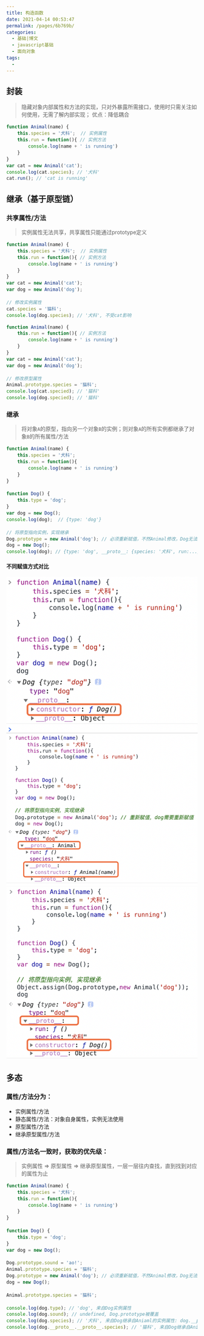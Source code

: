 ```yaml
---
title: 构造函数
date: 2021-04-14 00:53:47
permalink: /pages/6b769b/
categories:
  - 基础|博文
  - javascript基础
  - 面向对象
tags:
  -
---
```


## 封装
> 隐藏对象内部属性和方法的实现，只对外暴露所需接口，使用时只需关注如何使用，无需了解内部实现；
> 优点：降低耦合

```js
function Animal(name) {
    this.species = '犬科';  // 实例属性
    this.run = function(){ // 实例方法
        console.log(name + ' is running')
    }
}
var cat = new Animal('cat');
console.log(cat.species); // '犬科'
cat.run(); // 'cat is running'
```

## 继承（基于原型链）

### 共享属性/方法
> 实例属性无法共享，共享属性只能通过prototype定义

```js
function Animal(name) {
    this.species = '犬科';  // 实例属性
    this.run = function(){ // 实例方法
        console.log(name + ' is running')
    }
}
var cat = new Animal('cat');
var dog = new Animal('dog');

// 修改实例属性
cat.species = '猫科';
console.log(dog.species); // '犬科', 不受cat影响
```

```js
function Animal(name) {
    this.run = function(){ // 实例方法
        console.log(name + ' is running')
    }
}
var cat = new Animal('cat');
var dog = new Animal('dog');

// 修改原型属性
Animal.prototype.species = '猫科';
console.log(cat.specied); // '猫科'
console.log(dog.specied); // '猫科'
```

### 继承
> 将对象`A`的原型，指向另一个对象`B`的实例；则对象`A`的所有实例都继承了对象`B`的所有属性/方法

```js
function Animal(name) {
    this.species = '犬科';
    this.run = function(){
        console.log(name + ' is running')
    }
}

function Dog() {
    this.type = 'dog';
}
var dog = new Dog();
console.log(dog);  // {type: 'dog'}

// 将原型指向实例，实现继承
Dog.prototype = new Animal('dog'); // 必须重新赋值，不然Animal修改，Dog无法继承。dog需要重新赋值
dog = new Dog();
console.log(dog); // {type: 'dog', __proto__: {species: '犬科', run:...}}
```

#### 不同赋值方式对比
![](../../../.vuepress/public/assets/web/QQ20210416-003133@2x.png)
![](../../../.vuepress/public/assets/web/QQ20210416-003223@2x.png)
![](../../../.vuepress/public/assets/web/QQ20210416-003342@2x.png)


## 多态

### 属性/方法分为：
+ 实例属性/方法
+ 静态属性/方法：对象自身属性，实例无法使用
+ 原型属性/方法
+ 继承原型属性/方法

### 属性/方法名一致时，获取的优先级：
> 实例属性 => 原型属性 => 继承原型属性，一层一层往内查找，直到找到对应的属性为止

```js
function Animal(name) {
    this.species = '犬科';
    this.run = function(){
        console.log(name + ' is running')
    }
}

function Dog() {
    this.type = 'dog';
}
var dog = new Dog();

Dog.prototype.sound = 'ao!';
Animal.prototype.species = '猫科';
Dog.prototype = new Animal('dog'); // 必须重新赋值，不然Animal修改，Dog无法继承。dog需要重新赋值
dog = new Dog();

Animal.prototype.species = '猫科';

console.log(dog.type); // 'dog', 来自Dog实例属性
console.log(dog.sound); // undefined, Dog.prototype被覆盖
console.log(dog.species); // '犬科', 来自Dog继承自Aniaml的实例属性: dog.__proto__.species
console.log(dog.__proto__.__proto__.species); // '猫科', 来自Dog继承自Aniaml的原型属性
```
